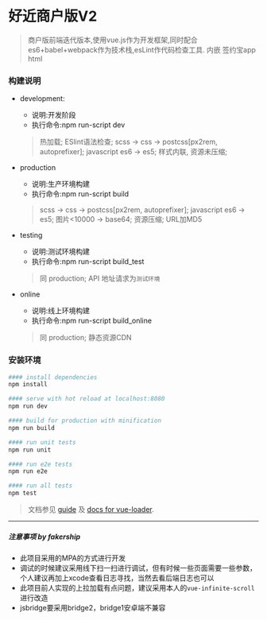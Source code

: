 # 好近商户版V2

> 商户版前端迭代版本,使用vue.js作为开发框架,同时配合es6+babel+webpack作为技术栈,esLint作代码检查工具.
> 内嵌 签约宝app html

### 构建说明

- development:

    - 说明:开发阶段
    - 执行命令:npm run-script dev

    > 热加载; ESlint语法检查; scss -> css -> postcss[px2rem, autoprefixer]; javascript es6 -> es5; 样式内联, 资源未压缩;


- production

    - 说明:生产环境构建
    - 执行命令:npm run-script build

    > scss -> css -> postcss[px2rem, autoprefixer]; javascript es6 -> es5; 图片<10000 -> base64; 资源压缩; URL加MD5

- testing

    - 说明:测试环境构建
    - 执行命令:npm run-script build_test

    > 同 production; API 地址请求为`测试环境`


- online

    - 说明:线上环境构建
    - 执行命令:npm run-script build_online

    > 同 production; 静态资源CDN


### 安装环境

``` bash
#### install dependencies
npm install

#### serve with hot reload at localhost:8080
npm run dev

#### build for production with minification
npm run build

#### run unit tests
npm run unit

#### run e2e tests
npm run e2e

#### run all tests
npm test
```


> 文档参见 [guide](http://vuejs-templates.github.io/webpack/) 及 [docs for vue-loader](http://vuejs.github.io/vue-loader).

*****

##### 注意事项 by fakership
* 此项目采用的MPA的方式进行开发
* 调试的时候建议采用线下扫一扫进行调试，但有时候一些页面需要一些参数，个人建议再加上xcode查看日志寻找，当然去看后端日志也可以
* 此项目前人实现的上拉加载有点问题，建议采用本人的`vue-infinite-scroll`进行改造
* jsbridge要采用bridge2，bridge1安卓端不兼容
